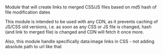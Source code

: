 Module that will create links to merged CSS/JS files based on md5 hash of file modification dates

This module is intended to be used with any CDN, as it prevents caching of JS/CSS old versions, i.e. as soon as any CSS or JS file is changed, hash (and link to merged file) is changed and CDN will fetch it once more.

Also, this module handle specifically data:image links in CSS - not adding absolute path to url like that
